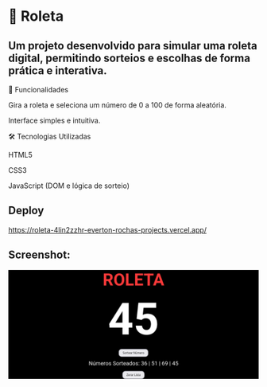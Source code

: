 # 🎰 Roleta

## Um projeto desenvolvido para simular uma roleta digital, permitindo sorteios e escolhas de forma prática e interativa.

📌 Funcionalidades

Gira a roleta e seleciona um número de 0 a 100 de forma aleatória.

Interface simples e intuitiva.

🛠️ Tecnologias Utilizadas

HTML5

CSS3

JavaScript (DOM e lógica de sorteio)

## Deploy
https://roleta-4lin2zzhr-everton-rochas-projects.vercel.app/

## Screenshot:
![Roleta](Assets/Screenshot.png)
